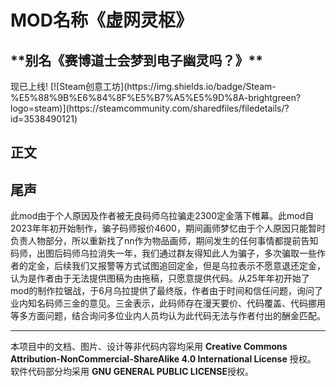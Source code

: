 <h1 id="ibQxB">MOD名称《虚网灵枢》</h1>
<h2 id="bTCar">**别名《赛博道士会梦到电子幽灵吗？》**</h2>
现已上线! [![Steam创意工坊](https://img.shields.io/badge/Steam-%E5%88%9B%E6%84%8F%E5%B7%A5%E5%9D%8A-brightgreen?logo=steam)](https://steamcommunity.com/sharedfiles/filedetails/?id=3538490121)
<h2 id="XgKa4">正文</h2>

<h2 id="ts1oz">尾声</h2>
此mod由于个人原因及作者被无良码师乌拉骗走2300定金落下帷幕。此mod自2023年年初开始制作，骗子码师报价4600，期间画师梦忆由于个人原因只能暂时负责人物部分，所以重新找了nn作为物品画师，期间发生的任何事情都提前告知码师，出图后码师乌拉消失一年，我们通过群友得知此人为骗子，多次骗取一些作者的定金，后续我们又报警等方式试图追回定金，但是乌拉表示不愿意退还定金，认为是作者由于无法提供图稿为由拖稿，只愿意提供代码。从25年年初开始了mod的制作拉锯战，于6月乌拉提供了最终版，作者由于时间和信任问题，询问了业内知名码师三金的意见。三金表示，此码师存在漫天要价、代码覆盖、代码挪用等多方面问题，结合询问多位业内人员均认为此代码无法与作者付出的酬金匹配。

---

本项目中的文档、图片、设计等非代码内容均采用 **Creative Commons Attribution-NonCommercial-ShareAlike 4.0 International License** 授权。  
软件代码部分均采用 **GNU GENERAL PUBLIC LICENSE**授权。

